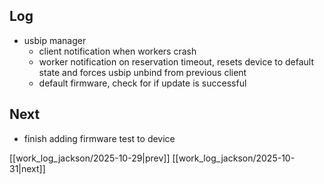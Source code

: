 ## Log
- usbip manager
	- client notification when workers crash
	- worker notification on reservation timeout, resets device to default state and forces usbip unbind from previous client
	- default firmware, check for if update is successful
## Next
- finish adding firmware test to device

[[work_log_jackson/2025-10-29|prev]] [[work_log_jackson/2025-10-31|next]]

